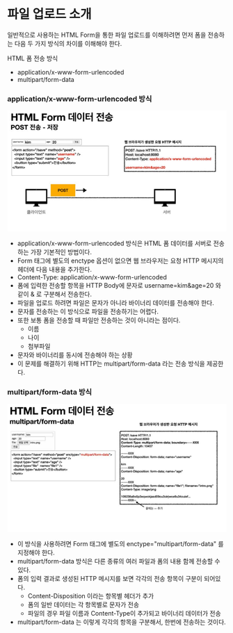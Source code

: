 
# 파일 업로드 소개

일반적으로 사용하는 HTML Form을 통한 파일 업로드를 이해하려면 먼저 폼을 전송하는 다음 두 가지 방식의 차이를
이해해야 한다.

HTML 폼 전송 방식
- application/x-www-form-urlencoded
- multipart/form-data

### application/x-www-form-urlencoded 방식

![1.JPG](Image%2F1.JPG)

- application/x-www-form-urlencoded 방식은 HTML 폼 데이터를 서버로 전송하는 가장 기본적인 방법이다.
- Form 태그에 별도의 enctype 옵션이 없으면 웹 브라우저는 요청 HTTP 메시지의 헤더에 다음 내용을 추가한다.
- Content-Type: application/x-www-form-urlencoded
- 폼에 입력한 전송할 항목을 HTTP Body에 문자로 username=kim&age=20 와 같이 & 로 구분해서 전송한다.
- 파일을 업로드 하려면 파일은 문자가 아니라 바이너리 데이터를 전송해야 한다.
- 문자를 전송하는 이 방식으로 파일을 전송하기는 어렵다.
- 또한 보통 폼을 전송할 때 파일만 전송하는 것이 아니라는 점이다.
  - 이름
  - 나이
  - 첨부파일
- 문자와 바이너리를 동시에 전송해야 하는 상황
- 이 문제를 해결하기 위해 HTTP는 multipart/form-data 라는 전송 방식을 제공한다.

### multipart/form-data 방식

![2.JPG](Image%2F2.JPG)

- 이 방식을 사용하려면 Form 태그에 별도의 enctype="multipart/form-data" 를 지정해야 한다.
- multipart/form-data 방식은 다른 종류의 여러 파일과 폼의 내용 함께 전송할 수 있다. 
- 폼의 입력 결과로 생성된 HTTP 메시지를 보면 각각의 전송 항목이 구분이 되어있다. 
  - Content-Disposition 이라는 항목별 헤더가 추가
  - 폼의 일반 데이터는 각 항목별로 문자가 전송
  - 파일의 경우 파일 이름과 Content-Type이 추가되고 바이너리 데이터가 전송
- multipart/form-data 는 이렇게 각각의 항목을 구분해서, 한번에 전송하는 것이다. 






